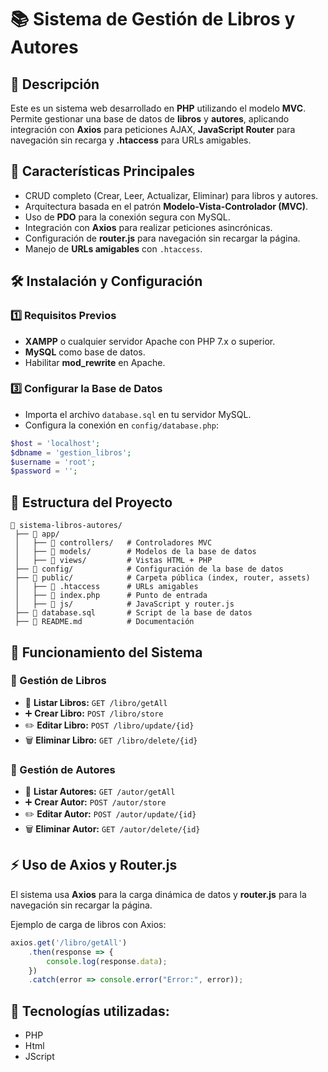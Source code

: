 # 📚 Sistema de Gestión de Libros y Autores

## 📌 Descripción
Este es un sistema web desarrollado en **PHP** utilizando el modelo **MVC**. Permite gestionar una base de datos de **libros** y **autores**, aplicando integración con **Axios** para peticiones AJAX, **JavaScript Router** para navegación sin recarga y **.htaccess** para URLs amigables.

## 🚀 Características Principales
- CRUD completo (Crear, Leer, Actualizar, Eliminar) para libros y autores.
- Arquitectura basada en el patrón **Modelo-Vista-Controlador (MVC)**.
- Uso de **PDO** para la conexión segura con MySQL.
- Integración con **Axios** para realizar peticiones asincrónicas.
- Configuración de **router.js** para navegación sin recargar la página.
- Manejo de **URLs amigables** con `.htaccess`.

## 🛠️ Instalación y Configuración
### 1️⃣ Requisitos Previos
- **XAMPP** o cualquier servidor Apache con PHP 7.x o superior.
- **MySQL** como base de datos.
- Habilitar **mod_rewrite** en Apache.


### 3️⃣ Configurar la Base de Datos
- Importa el archivo `database.sql` en tu servidor MySQL.
- Configura la conexión en `config/database.php`:
```php
$host = 'localhost';
$dbname = 'gestion_libros';
$username = 'root';
$password = '';
```


## 📂 Estructura del Proyecto
```
📂 sistema-libros-autores/
 ├── 📂 app/
 │   ├── 📂 controllers/   # Controladores MVC
 │   ├── 📂 models/        # Modelos de la base de datos
 │   ├── 📂 views/         # Vistas HTML + PHP
 ├── 📂 config/            # Configuración de la base de datos
 ├── 📂 public/            # Carpeta pública (index, router, assets)
 │   ├── 📜 .htaccess      # URLs amigables
 │   ├── 📜 index.php      # Punto de entrada
 │   ├── 📂 js/            # JavaScript y router.js
 ├── 📜 database.sql       # Script de la base de datos
 ├── 📜 README.md          # Documentación
```

## 🔄 Funcionamiento del Sistema
### 📖 Gestión de Libros
- 📌 **Listar Libros:** `GET /libro/getAll`
- ➕ **Crear Libro:** `POST /libro/store`
- ✏️ **Editar Libro:** `POST /libro/update/{id}`
- 🗑️ **Eliminar Libro:** `GET /libro/delete/{id}`

### 👤 Gestión de Autores
- 📌 **Listar Autores:** `GET /autor/getAll`
- ➕ **Crear Autor:** `POST /autor/store`
- ✏️ **Editar Autor:** `POST /autor/update/{id}`
- 🗑️ **Eliminar Autor:** `GET /autor/delete/{id}`

## ⚡ Uso de Axios y Router.js
El sistema usa **Axios** para la carga dinámica de datos y **router.js** para la navegación sin recargar la página.

Ejemplo de carga de libros con Axios:
```javascript
axios.get('/libro/getAll')
    .then(response => {
        console.log(response.data);
    })
    .catch(error => console.error("Error:", error));
```

## 🎯 Tecnologías utilizadas:
- PHP
- Html
- JScript



